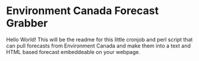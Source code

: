 # Environment Canada Forecast Grabber
Hello World! This will be the readme for this little cronjob and perl script that can pull forecasts from Environment Canada and make them into a text and HTML based forecast embeddeable on your webpage.
